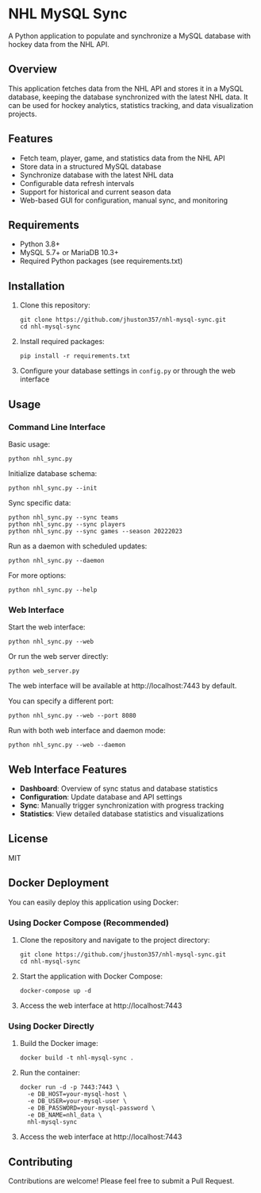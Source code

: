 # NHL MySQL Sync

A Python application to populate and synchronize a MySQL database with hockey data from the NHL API.

## Overview

This application fetches data from the NHL API and stores it in a MySQL database, keeping the database synchronized with the latest NHL data. It can be used for hockey analytics, statistics tracking, and data visualization projects.

## Features

- Fetch team, player, game, and statistics data from the NHL API
- Store data in a structured MySQL database
- Synchronize database with the latest NHL data
- Configurable data refresh intervals
- Support for historical and current season data
- Web-based GUI for configuration, manual sync, and monitoring

## Requirements

- Python 3.8+
- MySQL 5.7+ or MariaDB 10.3+
- Required Python packages (see requirements.txt)

## Installation

1. Clone this repository:
   ```
   git clone https://github.com/jhuston357/nhl-mysql-sync.git
   cd nhl-mysql-sync
   ```

2. Install required packages:
   ```
   pip install -r requirements.txt
   ```

3. Configure your database settings in `config.py` or through the web interface

## Usage

### Command Line Interface

Basic usage:
```
python nhl_sync.py
```

Initialize database schema:
```
python nhl_sync.py --init
```

Sync specific data:
```
python nhl_sync.py --sync teams
python nhl_sync.py --sync players
python nhl_sync.py --sync games --season 20222023
```

Run as a daemon with scheduled updates:
```
python nhl_sync.py --daemon
```

For more options:
```
python nhl_sync.py --help
```

### Web Interface

Start the web interface:
```
python nhl_sync.py --web
```

Or run the web server directly:
```
python web_server.py
```

The web interface will be available at http://localhost:7443 by default.

You can specify a different port:
```
python nhl_sync.py --web --port 8080
```

Run with both web interface and daemon mode:
```
python nhl_sync.py --web --daemon
```

## Web Interface Features

- **Dashboard**: Overview of sync status and database statistics
- **Configuration**: Update database and API settings
- **Sync**: Manually trigger synchronization with progress tracking
- **Statistics**: View detailed database statistics and visualizations

## License

MIT

## Docker Deployment

You can easily deploy this application using Docker:

### Using Docker Compose (Recommended)

1. Clone the repository and navigate to the project directory:
   ```
   git clone https://github.com/jhuston357/nhl-mysql-sync.git
   cd nhl-mysql-sync
   ```

2. Start the application with Docker Compose:
   ```
   docker-compose up -d
   ```

3. Access the web interface at http://localhost:7443

### Using Docker Directly

1. Build the Docker image:
   ```
   docker build -t nhl-mysql-sync .
   ```

2. Run the container:
   ```
   docker run -d -p 7443:7443 \
     -e DB_HOST=your-mysql-host \
     -e DB_USER=your-mysql-user \
     -e DB_PASSWORD=your-mysql-password \
     -e DB_NAME=nhl_data \
     nhl-mysql-sync
   ```

3. Access the web interface at http://localhost:7443

## Contributing

Contributions are welcome! Please feel free to submit a Pull Request.